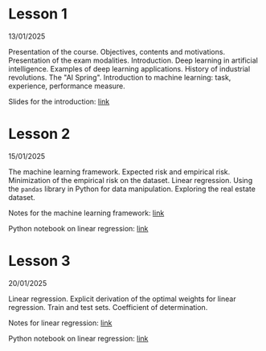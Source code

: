 # Lesson 1
13/01/2025

Presentation of the course. Objectives, contents and motivations. Presentation of the exam modalities. Introduction. Deep learning in artificial intelligence. Examples of deep learning applications. History of industrial revolutions. The "AI Spring". Introduction to machine learning: task, experience, performance measure.

Slides for the introduction: [link](slides/Introduction.pdf)

# Lesson 2 
15/01/2025

The machine learning framework. Expected risk and empirical risk. Minimization of the empirical risk on the dataset. Linear regression. Using the `pandas` library in Python for data manipulation. Exploring the real estate dataset.

Notes for the machine learning framework: [link](notes/01%20-%20The%20Machine%20Learning%20Framework.pdf)

Python notebook on linear regression: [link](notebooks/01-linear_regression_house_prices.ipynb)

# Lesson 3 
20/01/2025

Linear regression. Explicit derivation of the optimal weights for linear regression. Train and test sets. Coefficient of determination. 

Notes for linear regression: [link](notes/02%20-%20Linear%20Regression.pdf)

Python notebook on linear regression: [link](notebooks/01-linear_regression_house_prices.ipynb)